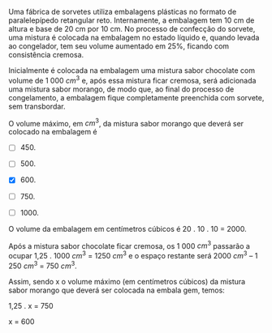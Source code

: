 

Uma fábrica de sorvetes utiliza embalagens plásticas no formato de paralelepípedo retangular reto. Internamente, a embalagem tem 10 cm de altura e base de 20 cm por 10 cm. No processo de confecção do sorvete, uma mistura é colocada na embalagem no estado líquido e, quando levada ao congelador, tem seu volume aumentado em 25%, ficando com consistência cremosa.

Inicialmente é colocada na embalagem uma mistura sabor chocolate com volume de 1 000 $cm^3$ e, após essa mistura ficar cremosa, será adicionada uma mistura sabor morango, de modo que, ao final do processo de congelamento, a embalagem fique completamente preenchida com sorvete, sem transbordar.

O volume máximo, em $cm^3$, da mistura sabor morango que deverá ser colocado na embalagem é



- [ ] 450\.
- [ ] 500\.
- [x] 600\.
- [ ] 750\.
- [ ] 1000\.


O volume da embalagem em centímetros cúbicos é 20 . 10 . 10 = 2000.

Após a mistura sabor chocolate ficar cremosa, os 1 000 $cm^3$ passarão a ocupar 1,25 . 1000 $cm^3$ = 1250 $cm^3$ e o espaço restante será 2000 $cm^3$ – 1 250 $cm^3$ = 750 $cm^3$.

Assim, sendo x o volume máximo (em centímetros cúbicos) da mistura sabor morango que deverá ser colocada na embala gem, temos:

1,25 . x = 750

x = 600

        